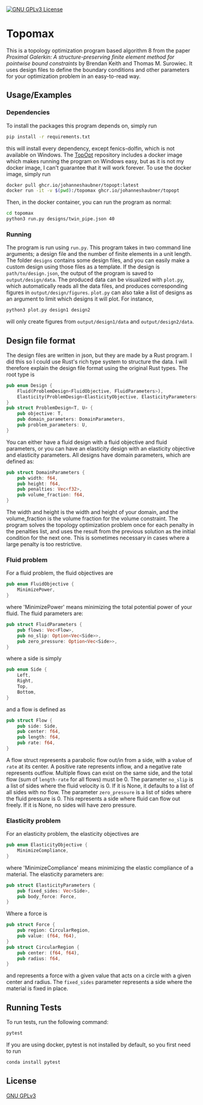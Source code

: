 [![GNU GPLv3 License](https://img.shields.io/github/license/Emilinya/topomax)](https://choosealicense.com/licenses/gpl-3.0/)

# Topomax

This is a topology optimization program based algorithm 8 from the paper *Proximal Galerkin: A structure-preserving finite element method for pointwise bound constraints* by Brendan Keith and Thomas M. Surowiec. It uses design files to define the boundary conditions and other parameters for your optimization problem in an easy-to-read way.

## Usage/Examples

### Dependencies
To install the packages this program depends on, simply run
```bash
pip install -r requirements.txt
```
this will install every dependency, except fenics-dolfin, which is not available on Windows. The [TopOpt](https://github.com/JohannesHaubner/TopOpt) repository includes a docker image which makes running the program on Windows easy, but as it is not my docker image, I can't guarantee that it will work forever. To use the docker image, simply run
```bash
docker pull ghcr.io/johanneshaubner/topopt:latest
docker run -it -v $(pwd):/topomax ghcr.io/johanneshaubner/topopt
```

Then, in the docker container, you can run the program as normal:
```bash
cd topomax
python3 run.py designs/twin_pipe.json 40
```

### Running
The program is run using `run.py`. This program takes in two command line arguments; a design file and the number of finite elements in a unit length. The folder `designs` contains some design files, and you can easily make a custom design using those files as a template. If the design is `path/to/design.json`, the output of the program is saved to `output/design/data`. The produced data can be visualized with `plot.py`, which automatically reads all the data files, and produces corresponding figures in `output/design/figures`. `plot.py` can also take a list of designs as an argument to limit which designs it will plot. For instance,
```bash
python3 plot.py design1 design2
```
will only create figures from `output/design1/data` and `output/design2/data`.

## Design file format
The design files are written in json, but they are made by a Rust program. I did this so I could use Rust's rich type system to structure the data. I will therefore explain the design file format using the original Rust types. The root type is

```rust
pub enum Design {
    Fluid(ProblemDesign<FluidObjective, FluidParameters>),
    Elasticity(ProblemDesign<ElasticityObjective, ElasticityParameters>),
}
pub struct ProblemDesign<T, U> {
    pub objective: T,
    pub domain_parameters: DomainParameters,
    pub problem_parameters: U,
}
```
You can either have a fluid design with a fluid objective and fluid parameters, or you can have an elasticity design with an elasticity objective and elasticity parameters. All designs have domain parameters, which are defined as:

```rust
pub struct DomainParameters {
    pub width: f64,
    pub height: f64,
    pub penalties: Vec<f32>,
    pub volume_fraction: f64,
}
```
The width and height is the width and height of your domain, and the volume_fraction is the volume fraction for the volume constraint. The program solves the topology optimization problem
once for each penalty in the penalties list, and uses the result from the previous solution as the initial condition for the next one. This is sometimes necessary in cases where a large penalty is too restrictive.

### Fluid problem
For a fluid problem, the fluid objectives are
```rust
pub enum FluidObjective {
    MinimizePower,
}
```
where 'MinimizePower' means minimizing the total potential power of your fluid. The fluid parameters are:
```rust
pub struct FluidParameters {
    pub flows: Vec<Flow>,
    pub no_slip: Option<Vec<Side>>,
    pub zero_pressure: Option<Vec<Side>>,
}
```
where a side is simply
```rust
pub enum Side {
    Left,
    Right,
    Top,
    Bottom,
}
```
and a flow is defined as
```rust
pub struct Flow {
    pub side: Side,
    pub center: f64,
    pub length: f64,
    pub rate: f64,
}
```
A flow struct represents a parabolic flow out/in from a side, with a value of `rate` at its center. A positive rate represents inflow, and a negative rate represents outflow. Multiple flows can exist on the same side, and the total flow (sum of `length·rate` for all flows) must be 0. The parameter `no_slip` is a list of sides where the fluid velocity is 0. If it is None, it defaults to a list of all sides with no flow. The parameter `zero_pressure` is a list of sides where the fluid pressure is 0. This represents a side where fluid can flow out freely. If it is None, no sides will have zero pressure.

### Elasticity problem
For an elasticity problem, the elasticity objectives are
```rust
pub enum ElasticityObjective {
    MinimizeCompliance,
}
```
where 'MinimizeCompliance' means minimizing the elastic compliance of a material. The elasticity parameters are:
```rust
pub struct ElasticityParameters {
    pub fixed_sides: Vec<Side>,
    pub body_force: Force,
}
```
Where a force is
```rust
pub struct Force {
    pub region: CircularRegion,
    pub value: (f64, f64),
}
pub struct CircularRegion {
    pub center: (f64, f64),
    pub radius: f64,
}
```
and represents a force with a given value that acts on a circle with a given center and radius. The `fixed_sides` parameter represents a side where the material is fixed in place.

## Running Tests
To run tests, run the following command:
```bash
pytest
```

If you are using docker, pytest is not installed by default, so you first need to run
```bash
conda install pytest
```

## License

[GNU GPLv3](https://choosealicense.com/licenses/gpl-3.0/)
